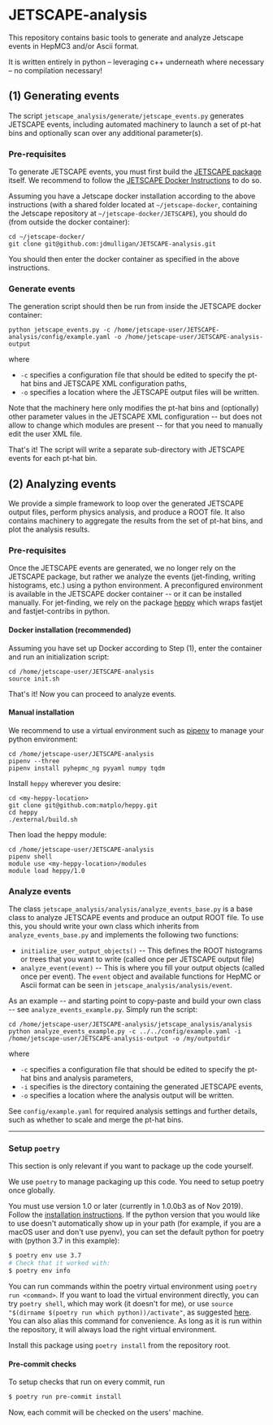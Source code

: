 # JETSCAPE-analysis

This repository contains basic tools to generate and analyze Jetscape events in HepMC3 and/or Ascii format.

It is written entirely in python – leveraging c++ underneath where necessary – no compilation necessary!

## (1) Generating events

The script `jetscape_analysis/generate/jetscape_events.py` generates JETSCAPE events, including automated machinery to
launch a set of pt-hat bins and optionally scan over any additional parameter(s).

### Pre-requisites

To generate JETSCAPE events, you must first build the [JETSCAPE package](https://github.com/JETSCAPE/JETSCAPE) itself. 
We recommend to follow the [JETSCAPE Docker
Instructions](https://github.com/JETSCAPE/JETSCAPE/tree/master/docker) to do so.

Assuming you have a Jetscape docker installation according to the above instructions
(with a shared folder located at `~/jetscape-docker`, containing the Jetscape repository at `~/jetscape-docker/JETSCAPE`),
you should do (from outside the docker container):

```
cd ~/jetscape-docker/
git clone git@github.com:jdmulligan/JETSCAPE-analysis.git
```

You should then enter the docker container as specified in the above instructions.

### Generate events

The generation script should then be run from inside the JETSCAPE docker container:

```
python jetscape_events.py -c /home/jetscape-user/JETSCAPE-analysis/config/example.yaml -o /home/jetscape-user/JETSCAPE-analysis-output
```

where 
- `-c` specifies a configuration file that should be edited to specify the pt-hat bins and JETSCAPE XML configuration paths,
- `-o` specifies a location where the JETSCAPE output files will be written.

Note that the machinery here only modifies the pt-hat bins and (optionally) other parameter values in the JETSCAPE XML configuration -- but does not allow to change which modules are present -- for that you need to manually edit the user XML file.

That's it! The script will write a separate sub-directory with JETSCAPE events for each pt-hat bin.

## (2) Analyzing events

We provide a simple framework to loop over the generated JETSCAPE output files, 
perform physics analysis, and produce a ROOT file.
It also contains machinery to aggregate the results from the set of pt-hat bins, and plot the analysis results.

### Pre-requisites

Once the JETSCAPE events are generated, we no longer rely on the JETSCAPE package,
but rather we analyze the events (jet-finding, writing histograms, etc.) using a python environment.
A preconfigured environment is available in the JETSCAPE docker container -- or it can be installed manually.
For jet-finding, we rely on the package [heppy](https://github.com/matplo/heppy) which wraps fastjet 
and fastjet-contribs in python.

#### Docker installation (recommended)

Assuming you have set up Docker according to Step (1), 
enter the container and run an initialization script:

```
cd /home/jetscape-user/JETSCAPE-analysis
source init.sh
```

That's it! Now you can proceed to analyze events.

#### Manual installation

We recommend to use a virtual environment such as [pipenv](https://github.com/pypa/pipenv) to
manage your python environment:

```
cd /home/jetscape-user/JETSCAPE-analysis
pipenv --three
pipenv install pyhepmc_ng pyyaml numpy tqdm
```

Install `heppy` wherever you desire:

```
cd <my-heppy-location>
git clone git@github.com:matplo/heppy.git
cd heppy
./external/build.sh
```

Then load the heppy module:

```
cd /home/jetscape-user/JETSCAPE-analysis
pipenv shell
module use <my-heppy-location>/modules
module load heppy/1.0
```

### Analyze events

The class `jetscape_analysis/analysis/analyze_events_base.py` is a base class to analyze JETSCAPE events and produce an output ROOT file.
To use this, you should write your own class which inherits from `analyze_events_base.py` and implements the following two functions:
- `initialize_user_output_objects()` -- This defines the ROOT histograms or trees that you want to write (called once per JETSCAPE output file)
- `analyze_event(event)` -- This is where you fill your output objects (called once per event). The `event` object and available functions for HepMC or Ascii format can be seen in `jetscape_analysis/analysis/event`.

As an example -- and starting point to copy-paste and build your own class -- see `analyze_events_example.py`.
Simply run the script:

```
cd /home/jetscape-user/JETSCAPE-analysis/jetscape_analysis/analysis
python analyze_events_example.py -c ../../config/example.yaml -i /home/jetscape-user/JETSCAPE-analysis-output -o /my/outputdir
```

where 
- `-c` specifies a configuration file that should be edited to specify the pt-hat bins and analysis parameters,
- `-i` specifies  is the directory containing the generated JETSCAPE events,
- `-o` specifies a location where the analysis output will be written.

See `config/example.yaml` for required analysis settings and further details, such as whether to scale and merge the pt-hat bins.

---------------------------------------------------------------------

### Setup `poetry`

This section is only relevant if you want to package up the code yourself.

We use `poetry` to manage packaging up this code. You need to setup poetry once globally.

You must use version 1.0 or later (currently in 1.0.0b3 as of Nov 2019). Follow the [installation
instructions](https://poetry.eustace.io/docs/#installation). If the python version that you would like to use
doesn't automatically show up in your path (for example, if you are a macOS user and don't use pyenv), you can
set the default python for poetry with (python 3.7 in this example):

```bash
$ poetry env use 3.7
# Check that it worked with:
$ poetry env info
```

You can run commands within the poetry virtual environment using `poetry run <command>`. If you want to load
the virtual environment directly, you can try `poetry shell`, which may work (it doesn't for me), or use
`source "$(dirname $(poetry run which python))/activate"`, as suggested
[here](https://github.com/sdispater/poetry/issues/571#issuecomment-443595960). You can also alias this command
for convenience. As long as it is run within the repository, it will always load the right virtual
environment.

Install this package using `poetry install` from the repository root.

#### Pre-commit checks

To setup checks that run on every commit, run

```bash
$ poetry run pre-commit install
```

Now, each commit will be checked on the users' machine.

